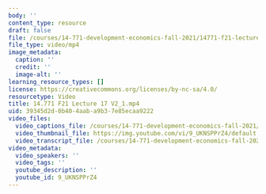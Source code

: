 ```yaml
---
body: ''
content_type: resource
draft: false
file: /courses/14-771-development-economics-fall-2021/14771-f21-lecture-17-v2_1_360p_16_9.mp4
file_type: video/mp4
image_metadata:
  caption: ''
  credit: ''
  image-alt: ''
learning_resource_types: []
license: https://creativecommons.org/licenses/by-nc-sa/4.0/
resourcetype: Video
title: 14.771 F21 Lecture 17 V2_1.mp4
uid: 39345d2d-0b40-4aab-a9b3-7e85ecaa9222
video_files:
  video_captions_file: /courses/14-771-development-economics-fall-2021/1HV1I9lT0ygTVgjMYxnKK1W7Zy61Cg_Ku_transcript.webvtt
  video_thumbnail_file: https://img.youtube.com/vi/9_UKNSPPrZ4/default.jpg
  video_transcript_file: /courses/14-771-development-economics-fall-2021/1HV1I9lT0ygTVgjMYxnKK1W7Zy61Cg_Ku_transcript.pdf
video_metadata:
  video_speakers: ''
  video_tags: ''
  youtube_description: ''
  youtube_id: 9_UKNSPPrZ4
---
```

